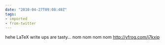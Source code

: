 ```yaml
---
date: "2010-04-27T09:08:48Z"
tags:
- imported
- from-twitter
---
```

hehe LaTeX write ups are tasty… nom nom nom nom  http://yfrog.com/j7kxip
